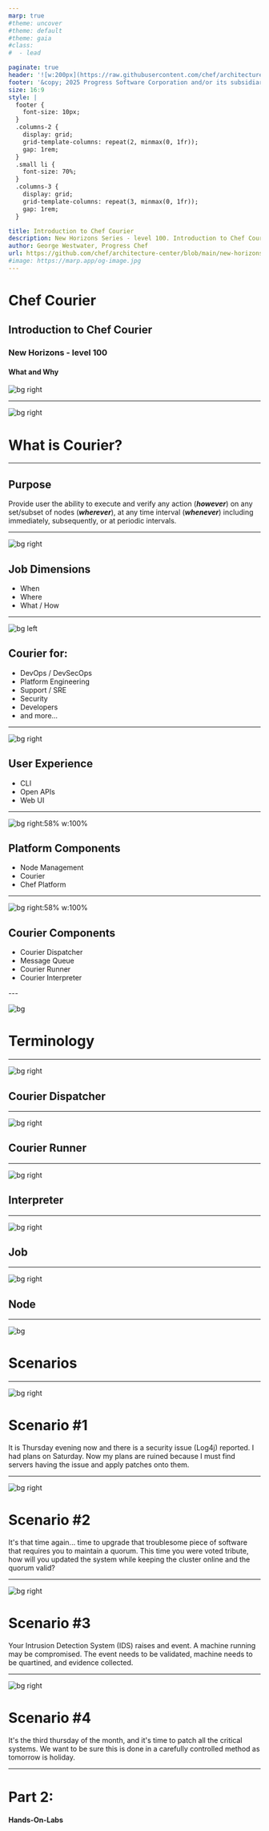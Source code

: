 ```yaml
---
marp: true
#theme: uncover
#theme: default
#theme: gaia
#class:
#  - lead

paginate: true
header: '![w:200px](https://raw.githubusercontent.com/chef/architecture-center/main/marp/images/header-logo.png)'
footer: '&copy; 2025 Progress Software Corporation and/or its subsidiaries or affiliates. All rights reserved.'
size: 16:9
style: |
  footer {
    font-size: 10px;
  }
  .columns-2 {
    display: grid;
    grid-template-columns: repeat(2, minmax(0, 1fr));
    gap: 1rem;
  }
  .small li {
    font-size: 70%;
  }
  .columns-3 {
    display: grid;
    grid-template-columns: repeat(3, minmax(0, 1fr));
    gap: 1rem;
  }

title: Introduction to Chef Courier
description: New Horizons Series - level 100. Introduction to Chef Courier
author: George Westwater, Progress Chef
url: https://github.com/chef/architecture-center/blob/main/new-horizons/100-courier/seminar/slides/marp.md
#image: https://marp.app/og-image.jpg
---
```


# Chef Courier
## Introduction to Chef Courier
### New Horizons - level 100
#### What and Why
![bg right](https://raw.githubusercontent.com/chef/architecture-center/main/marp/images/logo.png)

---
![bg right](https://raw.githubusercontent.com/chef/architecture-center/main/marp/images/right-blue-1.png)
<!-- _paginate: "false" -->
# What is Courier?

<!--
Courier is a powerful Job Orchistration component of Chef Platform. 

Job orchestration is about creating and managing workflows that automate a sequence of tasks across multiple systems. This process is crucial for managing complex IT environments, where it's necessary to synchronize and streamline operations across different platforms and tools​​.

Job orchestration streamlines and optimizes frequently occurring workflows, or enables infrequent worklows to be exeuted on-demand. It plays a crucial role in improving the efficiency of IT processes such as server provisioning, incident management, and incident response.

Courier provides the ability to rapidly integrate new tools and technologies, develop and iterate end-to-end processes, and standardize and maintain permissions, auditing, and business rules across various environments. Courier also offers a unified view for monitoring processes, infrastructure, and systems from a single location​​.
-->

---
## Purpose
Provide user the ability to execute and verify any action (_**however**_) on any set/subset of nodes (_**wherever**_), at any time interval (_**whenever**_) including immediately, subsequently, or at periodic intervals. 

<!--
Enable users to securely orchestrate and validate actions across any node or node group at desired times, including immediate execution, sequential tasks, or recurring operations, while ensuring flexibility and precision in job orchestration.

In addition Courier is intended to enable workflow and tool consolodation and demcrotization.
-->


---
<!-- _paginate: "false" -->
![bg right](https://images.unsplash.com/photo-1635241161466-541f065683ba)
<!-- image source: "https://unsplash.com/photos/a-white-object-on-a-blue-background-with-a-shadow-9-dkDEXWGzI" -->

## Job Dimensions
- When
- Where
- What / How

<!-- 
When (whenever) puts you in control over the start of a workflow, this can be a one time action, a re-occuring action, or an event driven workflow. Diving deeper into the re-occuring jobs this can be as simple as every 30 mins, or more complicated such as every third thursday except on banking holidays. 

Where is about controlling what nodes and what order are included in a job. The Where dimension allows you to use static lists of servers and dynamic queries to identify where a job should run. However, the a list of nodes alone is not enough to control the blast radius, Courier lets your group those node lists/queries into distribution groups to control the order of execution and define success criteria to stop distribution before it impacts the whole fleet.

The what dimension allows you to create workflows that perform the work using whatever tools you have. Courier stands out for its ability to integrate with a wide range of automation tools (e.g., Ansible, Puppet, Chef, Jenkins, Docker, Kubernetes, and more), without requiring users to replace their existing scripts or commands. This approach acknowledges the reality of heterogeneous infrastructure and tooling within organizations, allowing Courier to serve as a unifying layer for executing workflows across various automation assets​​.
-->

---
<!-- _header: "" -->
![bg left](https://raw.githubusercontent.com/chef/architecture-center/main/marp/images/left-blue-1.png)
## Courier for:
- DevOps / DevSecOps
- Platform Engineering
- Support / SRE
- Security
- Developers
- and more...

<!-- 
Job orchestration is particularly important in DevOps and DevSecOps teams, where it facilitates the coordination of tasks across development, operations, security, and QA teams. This ensures that different teams involved in the software development lifecycle are not working in silos, and it helps automate the manual steps in the deployment and management of applications​​.

Platform engineering teams benefit from job orchestration by improving resource utilization, enabling scalability and elasticity, and supporting multicloud and hybrid cloud environments. Orchestration facilitates self-service opreations, ensures high availability and fault tolerance, and optimizes costs through efficient workload allocation. It standardizes workflows, eliminating manual, ticket-driven processes, and integrates with various infrastructure resources to support diverse workloads​​.

Support teams can streamline and automate operational tasks without compromising security. Courier's centralize control over automation, allowing support teams to execute predefined jobs for common issues, thereby reducing manual effort and response times. They enhance efficiency by providing a consistent, repeatable process for resolving incidents and performing routine maintenance tasks. This leads to faster resolution of support tickets, improved system reliability, and allows support staff to focus on more strategic work instead of repetitive tasks.

Security teams can find Courier particularly beneficial for incident management, aiming to reduce the time spent on repetitive tasks and to shorten the duration of incidents with fewer escalations. It allows for the creation of workflows (referred to as "jobs") that can be triggered via the web interface, API, CLI, or on a schedule. These workflows can incorporate any existing tools or scripts, facilitating a seamless integration into current operational procedures. Chef Platform's access control features further enhance its utility by allowing the safe delegation of task execution to users who traditionally might not have access to operational tools​​.

Additionally, job orchestration is critical for cloud orchestration, container management, and security orchestration, among other areas. It allows organizations to manage complex deployments, automate container management tasks, and ensure that automated security tools work together effectively​​.
-->











---
<!-- _paginate: "false" -->
![bg right](https://images.unsplash.com/photo-1516031190212-da133013de50)
<!-- image source: "https://unsplash.com/photos/a-computer-screen-with-a-program-running-on-it-eygpU6KfOBk" -->

## User Experience
- CLI
- Open APIs
- Web UI

<!--
Chef has always been a powerful tool that integrates well within the existing workflows of customers. Courier will continue the tradition and be available through:

A Powerful CLI: For customers who have the need or preference to work on their terminal 
As APIs: Customers can access all actions of Courier through its APIs and integrate Courier into their pipelines and automation systems
An Intuitive UI Experience: A simple visual interface to create Courier templates and access reports (comming in 2024)

At launch users interact with Courier primarily through the CLI, and an extesnive API, regardless of the interace choosen, Chef Courier offers a consistent feature set across all interfaces​​.
-->

---
![bg right:58% w:100%](./images/courier-logical.jpg)
## Platform Components
- Node Management
- Courier
- Chef Platform


---
![bg right:58% w:100%](./images/courier-flow.jpg)
## Courier Components
- Courier Dispatcher
- Message Queue
- Courier Runner
- Courier Interpreter






<!-->



---
<!-- _paginate: "false" -->
<!-- _header: "" -->
<!-- _footer: "" -->
![bg](https://raw.githubusercontent.com/chef/architecture-center/main/marp/images/bg-gray.png)
# Terminology


---
![bg right](https://images.unsplash.com/photo-1583361704493-d4d4d1b1d70a)
<!-- image source: "https://unsplash.com/photos/white-printer-paper-with-black-text-1UDjq8s8cy0" -->
## Courier Dispatcher


---
![bg right](https://images.unsplash.com/photo-1583361704493-d4d4d1b1d70a)
<!-- image source: "https://unsplash.com/photos/white-printer-paper-with-black-text-1UDjq8s8cy0" -->
## Courier Runner


---
![bg right](https://images.unsplash.com/photo-1583361704493-d4d4d1b1d70a)
<!-- image source: "https://unsplash.com/photos/white-printer-paper-with-black-text-1UDjq8s8cy0" -->
## Interpreter

---
![bg right](https://images.unsplash.com/photo-1583361704493-d4d4d1b1d70a)
<!-- image source: "https://unsplash.com/photos/white-printer-paper-with-black-text-1UDjq8s8cy0" -->
## Job



---
![bg right](https://images.unsplash.com/photo-1583361704493-d4d4d1b1d70a)
<!-- image source: "https://unsplash.com/photos/white-printer-paper-with-black-text-1UDjq8s8cy0" -->
## Node






---
<!-- _paginate: "false" -->
<!-- _header: "" -->
<!-- _footer: "" -->
![bg](https://raw.githubusercontent.com/chef/architecture-center/main/marp/images/bg-gray.png)


# Scenarios



---
<!-- _paginate: "false" -->
![bg right](https://images.unsplash.com/photo-1621252179027-94459d278660)
<!-- image source: "https://unsplash.com/photos/woman-in-black-long-sleeve-shirt-covering-her-face-with-her-hands-bmJAXAz6ads" -->

# Scenario #1
It is Thursday evening now and there is a security issue (Log4j) reported. I had plans on Saturday. Now my plans are ruined because I must find servers having the issue and apply patches onto them.

<!---

<div class="columns-2 small"><div>

## Without Courier

1. Has no clue how many servers are impacted
1. Non availability of out-of-the-box scans to run
1. Manual process to apply/track fix across servers in multiple environments
1. No standard reports to see effect of changes
1. Absolutely no control over timeline of events

</div><div>

## With Courier

1. Creates a _**Node List**_ to match servers that have Java installed
1. Creates a Courier _**Job**_ on the _**Node List**_ to do
    - Run an **InSpec** scan to detect log4j
    - Views complete report of impacted nodes
    - Understands what needs to be done based on failing controls
1. Creates another _**Job**_ to
    - Gracefully apply to 5 servers at a time
    - Apply remediation with a _**Chef Cookbook**_ 
1. Picks the _**Schedule**_ that the _**Job**_ should be executed on Friday early morning with least traffic
1. Submit the report of job execution once complete
1. Happily, keep the weekend plans

</div></div>
-->

<!-- 
A job orchestration system aids in swiftly addressing vulnerabilities like Log4j by automating the detection and remediation process across impacted nodes. Initially, it identifies affected nodes through automated scanning tasks. Once identified, the system can prioritize and sequentially execute remediation scripts, ensuring that critical systems remain operational by carefully managing resource allocation and maintaining service availability. This orchestrated approach ensures a coordinated, efficient, and minimally disruptive response to such widespread vulnerabilities.
-->

---
<!-- _paginate: "false" -->
![bg right](https://images.unsplash.com/flagged/photo-1579274216947-86eaa4b00475)
<!-- image source: "https://unsplash.com/photos/electronic-wire-lot-zFYUsLk_50Y" -->

# Scenario #2
It's that time again... time to upgrade that troublesome piece of software that requires you to maintain a quorum. This time you were voted tribute, how will you updated the system while keeping the cluster online and the quorum valid?

<!-- 
 Maintaining a quorum is crucial for many distributed systems and clustering technologies to ensure high availability and prevent split-brain scenarios, especially during updates or upgrades. Software that typically involves clustering and might require quorum maintenance includes databases (like Microsoft SQL Server with Always On availability groups), container orchestration systems (such as Kubernetes), and various distributed data stores (Splunk, HashiCorp Vault) and messaging systems (Splunk). For detailed configurations and understanding of failover cluster quorum, you might find the article https://www.starwindsoftware.com/blog/understand-failover-cluster-quorum helpful on understanding what a cluster quorum failure is
 -->

<!--
A job orchestration system streamlines the process of updating or upgrading software clusters by allowing for staged updates across nodes. It manages the complexity of ensuring that only a certain number of nodes are taken offline for updates at any given time, maintaining cluster availability and load balancing. This systematic approach minimizes downtime and ensures a smooth transition during upgrades, enhancing system stability and reliability without overwhelming the operational capacity of the cluster.
-->

---
<!-- _paginate: "false" -->
![bg right](https://images.unsplash.com/photo-1580795479172-6c29db0fd7c4)
<!-- image source: "https://unsplash.com/photos/man-in-blue-jacket-using-computer-aMIiBe1Lnno" -->

# Scenario #3
Your Intrusion Detection System (IDS) raises and event. A machine running may be compromised. The event needs to be validated, machine needs to be quartined, and evidence collected.

<!--
A job orchestration system can significantly enhance the efficiency of responding to events detected by Intrusion Detection Systems (IDS) like Amazon GuardDuty. By automating responses to common or critical security alerts, the system can immediately execute predefined actions on affected nodes or across the infrastructure. This automation ensures a swift, consistent, and scalable response to potential threats, reducing the window of vulnerability and the need for manual intervention, thus maintaining system integrity and security at all times.
-->



---
<!-- _paginate: "false" -->
![bg right](https://images.unsplash.com/photo-1599949104055-2d04026aee1e)
<!-- image source: "https://unsplash.com/photos/man-in-blue-sweater-using-silver-macbook-vIQDv6tUHYk" -->

# Scenario #4
It's the third thursday of the month, and it's time to patch all the critical systems. We want to be sure this is done in a carefully controlled method as tomorrow is holiday.

<!--
A job orchestration system facilitates the seamless application of software and operating system patches across a vast server fleet by scheduling and automating patch deployment. It ensures critical systems remain operational by staging the patch process, applying updates to non-critical systems first, and monitoring for failures. If a patch fails, the system can halt further deployment, preventing widespread impact. This approach allows for maintaining service availability and system integrity while ensuring the entire fleet is updated securely and efficiently.
-->




---
# Part 2: 
#### Hands-On-Labs 

